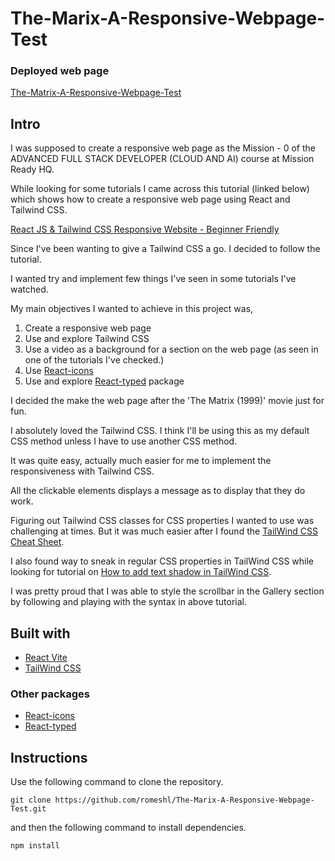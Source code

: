 # The-Marix-A-Responsive-Webpage-Test

### Deployed web page
[The-Matrix-A-Responsive-Webpage-Test](https://romeshl.github.io/The-Marix-A-Responsive-Webpage-Test/)

## Intro
I was supposed to create a responsive web page as the Mission - 0 of the ADVANCED FULL STACK DEVELOPER (CLOUD AND AI) course at Mission Ready HQ. 

While looking for some tutorials I came across this tutorial (linked below) which shows how to create a responsive web page using React and Tailwind CSS. 

[React JS & Tailwind CSS Responsive Website - Beginner Friendly](https://www.youtube.com/watch?v=ZU-drSVodBw)

Since I've been wanting to give a Tailwind CSS a go. I decided to follow the tutorial. 

I wanted try and implement few things I've seen in some tutorials I've watched. 

My main objectives I wanted to achieve in this project was,

1. Create a responsive web page
2. Use and explore Tailwind CSS
3. Use a video as a background for a section on the web page (as seen in one of the tutorials I've checked.)
4. Use [React-icons](https://react-icons.github.io/react-icons/) 
5. Use and explore [React-typed](https://www.npmjs.com/package/react-typed) package

I decided the make the web page after the 'The Matrix (1999)' movie just for fun.

I absolutely loved the Tailwind CSS. I think I'll be using this as my default CSS method unless I have to use another CSS method. 

It was quite easy, actually much easier for me to implement the responsiveness with Tailwind CSS. 

All the clickable elements displays a message as to display that they do work. 

Figuring out Tailwind CSS classes for CSS properties I wanted to use was challenging at times. But it was much easier after I found the [TailWind CSS Cheat Sheet](https://tailwindcomponents.com/cheatsheet/).

I also found way to sneak in regular CSS properties in TailWind CSS while looking for tutorial on [How to add text shadow in TailWind CSS](https://www.hyperui.dev/blog/text-shadow-with-tailwindcss).

I was pretty proud that I was able to style the scrollbar in the Gallery section by following and playing with the syntax in above tutorial. 


## Built with

- [React Vite](https://vitejs.dev/)
- [TailWind CSS](https://tailwindcss.com/)

### Other packages
- [React-icons](https://react-icons.github.io/react-icons/) 
- [React-typed](https://www.npmjs.com/package/react-typed)

## Instructions

Use the following command to clone the repository. 

```
git clone https://github.com/romeshl/The-Marix-A-Responsive-Webpage-Test.git
```
and then the following command to install dependencies. 

```
npm install
```
